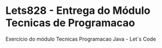 # Lets828 - Entrega do Módulo Tecnicas de Programacao
Exercício do módulo Tecnicas Programacao Java - Let´s Code
